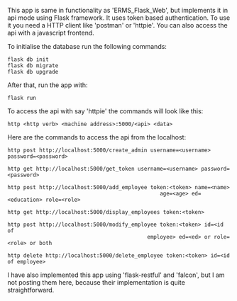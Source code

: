 This app is same in functionality as 'ERMS_Flask_Web', but implements it in api
mode using Flask framework. It uses token based authentication. To use it you 
need a HTTP client like 'postman' or 'httpie'. You can also access the api 
with a javascript frontend.

To initialise the database run the following commands:

    flask db init
    flask db migrate
    flask db upgrade

After that, run the app with:

    flask run

To access the api with say 'httpie' the commands will look like this:

    http <http verb> <machine address>:5000/<api> <data>

Here are the commands to access the api from the localhost:

    http post http://localhost:5000/create_admin username=<username> password=<password>

    http get http://localhost:5000/get_token username=<username> password=<password>

    http post http://localhost:5000/add_employee token:<token> name=<name>
                                                    age=<age> ed=<education> role=<role>

    http get http://localhost:5000/display_employees token:<token>

    http post http://localhost:5000/modify_employee token:<token> id=<id of
                                                employee> ed=<ed> or role=<role> or both

    http delete http://localhost:5000/delete_employee token:<token> id=<id of employee>

I have also implemented this app using 'flask-restful' and 'falcon', but I am
not posting them here, because their implementation is quite straightforward.
